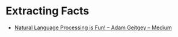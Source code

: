 # Extracting Facts

* [Natural Language Processing is Fun! – Adam Geitgey – Medium](https://medium.com/@ageitgey/natural-language-processing-is-fun-9a0bff37854e)

